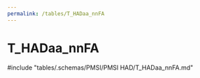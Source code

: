 ```yaml
---
permalink: /tables/T_HADaa_nnFA
---
```

# T_HADaa_nnFA

<!-- ATTENTION : Ne pas supprimer ou modifier la ligne ci-dessous -->
#include "tables/.schemas/PMSI/PMSI HAD/T_HADaa_nnFA.md"
<!-- ATTENTION : Ne pas supprimer ou modifier la ligne ci-dessus -->
